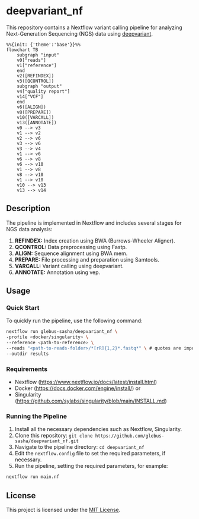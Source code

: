 # deepvariant_nf

This repository contains a Nextflow variant calling pipeline for analyzing Next-Generation Sequencing (NGS) data using [deepvariant](https://github.com/google/deepvariant).

```mermaid
%%{init: {'theme':'base'}}%%
flowchart TB
    subgraph "input"
    v0["reads"]
    v1["reference"]
    end
    v2([REFINDEX])
    v3([QCONTROL])
    subgraph "output"
    v4["quality report"]
    v14["VCF"]
    end
    v6([ALIGN])
    v8([PREPARE])
    v10([VARCALL])
    v13([ANNOTATE])
    v0 --> v3
    v1 --> v2
    v2 --> v6
    v3 --> v6
    v3 --> v4
    v1 --> v6
    v6 --> v8
    v6 --> v10
    v1 --> v8
    v8 --> v10
    v1 --> v10
    v10 --> v13
    v13 --> v14
```

## Description

The pipeline is implemented in Nextflow and includes several stages for NGS data analysis:

1. **REFINDEX:** Index creation using BWA (Burrows-Wheeler Aligner).
2. **QCONTROL:** Data preprocessing using Fastp.
3. **ALIGN:** Sequence alignment using BWA mem.
4. **PREPARE:** File processing and preparation using Samtools.
5. **VARCALL:** Variant calling using deepvariant.
6. **ANNOTATE:** Annotation using vep.

## Usage

### Quick Start

To quickly run the pipeline, use the following command:

```bash
nextflow run glebus-sasha/deepvariant_nf \
-profile <docker/singularity> \
--reference <path-to-reference> \
--reads "<path-to-reads-folder>/*[rR]{1,2}*.fastq*" \ # quotes are important
--outdir results
```

### Requirements

- Nextflow (https://www.nextflow.io/docs/latest/install.html)
- Docker (https://docs.docker.com/engine/install/) or
- Singularity (https://github.com/sylabs/singularity/blob/main/INSTALL.md)

### Running the Pipeline

1. Install all the necessary dependencies such as Nextflow, Singularity.
3. Clone this repository: `git clone https://github.com/glebus-sasha/deepvariant_nf.git`
4. Navigate to the pipeline directory: `cd deepvariant_nf`
5. Edit the `nextflow.config` file to set the required parameters, if necessary.
6. Run the pipeline, setting the required parameters, for example:

```bash
nextflow run main.nf
```

## License

This project is licensed under the [MIT License](LICENSE).
